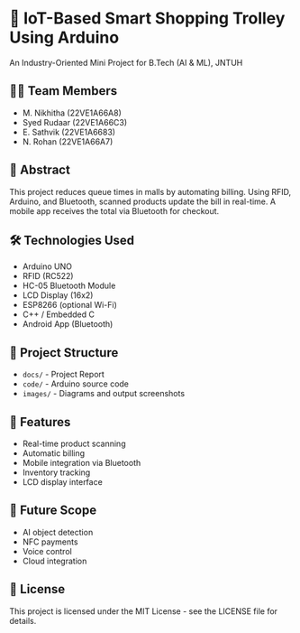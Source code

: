 # 🛒 IoT-Based Smart Shopping Trolley Using Arduino

An Industry-Oriented Mini Project for B.Tech (AI & ML), JNTUH

## 👩‍💻 Team Members
- M. Nikhitha (22VE1A66A8)
- Syed Rudaar (22VE1A66C3)
- E. Sathvik (22VE1A6683)
- N. Rohan (22VE1A66A7)

## 🧠 Abstract
This project reduces queue times in malls by automating billing. Using RFID, Arduino, and Bluetooth, scanned products update the bill in real-time. A mobile app receives the total via Bluetooth for checkout.

## 🛠️ Technologies Used
- Arduino UNO
- RFID (RC522)
- HC-05 Bluetooth Module
- LCD Display (16x2)
- ESP8266 (optional Wi-Fi)
- C++ / Embedded C
- Android App (Bluetooth)

## 📂 Project Structure
- `docs/` - Project Report
- `code/` - Arduino source code
- `images/` - Diagrams and output screenshots

## 🧾 Features
- Real-time product scanning
- Automatic billing
- Mobile integration via Bluetooth
- Inventory tracking
- LCD display interface

## 🚀 Future Scope
- AI object detection
- NFC payments
- Voice control
- Cloud integration

## 📄 License
This project is licensed under the MIT License - see the LICENSE file for details.
